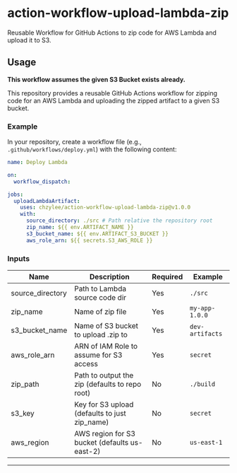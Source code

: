 # action-workflow-upload-lambda-zip

Reusable Workflow for GitHub Actions to zip code for AWS Lambda and upload it to S3.

## Usage

**This workflow assumes the given S3 Bucket exists already.**

This repository provides a reusable GitHub Actions workflow for zipping code for an AWS Lambda and uploading the zipped artifact to a given S3 bucket.

### Example

In your repository, create a workflow file (e.g., `.github/workflows/deploy.yml`) with the following content:

```yaml
name: Deploy Lambda

on:
  workflow_dispatch:

jobs:
  uploadLambdaArtifact:
    uses: chzylee/action-workflow-upload-lambda-zip@v1.0.0
    with:
      source_directory: ./src # Path relative the repository root
      zip_name: ${{ env.ARTIFACT_NAME }}
      s3_bucket_name: ${{ env.ARTIFACT_S3_BUCKET }}
      aws_role_arn: ${{ secrets.S3_AWS_ROLE }}
```

### Inputs

| Name             | Description                                    | Required | Example         |
| ---------------- | ---------------------------------------------- | -------- | --------------- |
| source_directory | Path to Lambda source code dir                 | Yes      | `./src`         |
| zip_name         | Name of zip file                               | Yes      | `my-app-1.0.0`  |
| s3_bucket_name   | Name of S3 bucket to upload .zip to            | Yes      | `dev-artifacts` |
| aws_role_arn     | ARN of IAM Role to assume for S3 access        | Yes      | `secret`        |
| zip_path         | Path to output the zip (defaults to repo root) | No       | `./build`       |
| s3_key           | Key for S3 upload (defaults to just zip_name)  | No       | `secret`        |
| aws_region       | AWS region for S3 bucket (defaults us-east-2)  | No       | `us-east-1`     |

---
